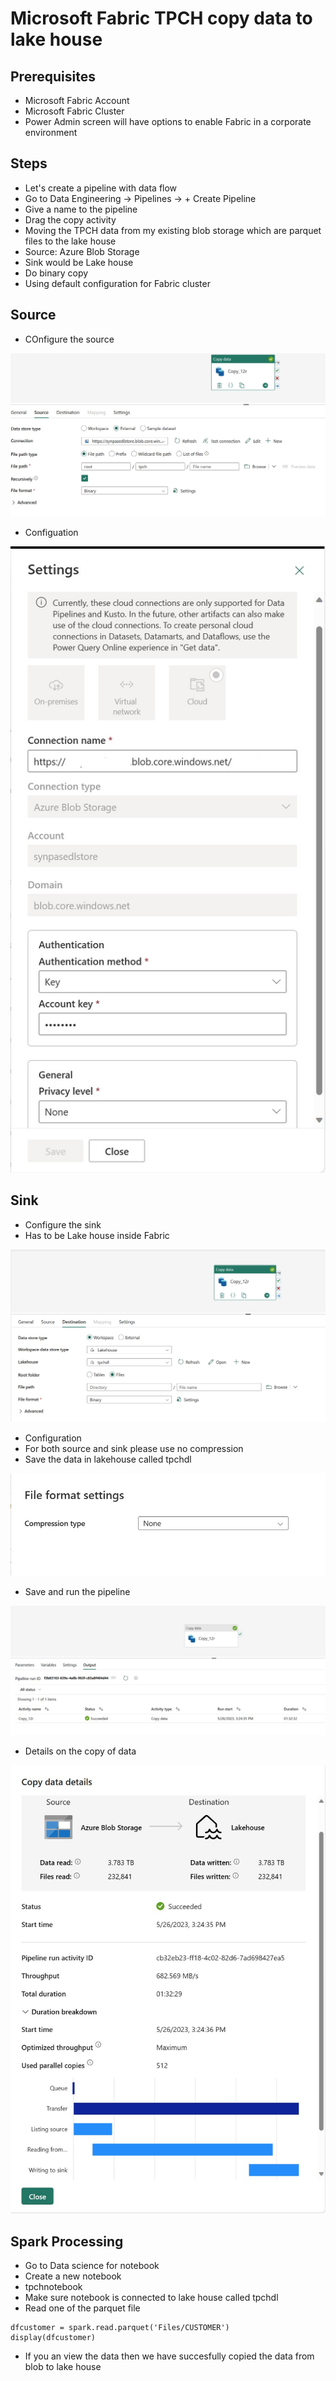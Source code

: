 # Microsoft Fabric TPCH copy data to lake house

## Prerequisites

- Microsoft Fabric Account
- Microsoft Fabric Cluster
- Power Admin screen will have options to enable Fabric in a corporate environment

## Steps

- Let's create a pipeline with data flow
- Go to Data Engineering -> Pipelines -> + Create Pipeline
- Give a name to the pipeline
- Drag the copy activity
- Moving the TPCH data from my existing blob storage which are parquet files to the lake house
- Source: Azure Blob Storage
- Sink would be Lake house
- Do binary copy
- Using default configuration for Fabric cluster

## Source

- COnfigure the source

![Architecture](https://github.com/balakreshnan/Samples2023/blob/main/MicrosoftFabric/Images/tpch3.jpg "Architecture")

- Configuation

![Architecture](https://github.com/balakreshnan/Samples2023/blob/main/MicrosoftFabric/Images/tpch5.jpg "Architecture")

## Sink

- Configure the sink
- Has to be Lake house inside Fabric

![Architecture](https://github.com/balakreshnan/Samples2023/blob/main/MicrosoftFabric/Images/tpch4.jpg "Architecture")

- Configuration
- For both source and sink please use no compression
- Save the data in lakehouse called tpchdl

![Architecture](https://github.com/balakreshnan/Samples2023/blob/main/MicrosoftFabric/Images/tpch6.jpg "Architecture")

- Save and run the pipeline

![Architecture](https://github.com/balakreshnan/Samples2023/blob/main/MicrosoftFabric/Images/tpch1.jpg "Architecture")

- Details on the copy of data

![Architecture](https://github.com/balakreshnan/Samples2023/blob/main/MicrosoftFabric/Images/tpch2.jpg "Architecture")

## Spark Processing

- Go to Data science for notebook
- Create a new notebook
- tpchnotebook
- Make sure notebook is connected to lake house called tpchdl
- Read one of the parquet file

```
dfcustomer = spark.read.parquet('Files/CUSTOMER')
display(dfcustomer)
```

- If you an view the data then we have succesfully copied the data from blob to lake house